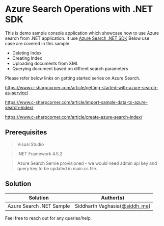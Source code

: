 # Azure Search Operations with .NET SDK

This is demo sample console application which showcase how to use Azure search from .NET application. It use [Azure Search .NET SDK](https://www.nuget.org/packages/Microsoft.Azure.Search)
Below use case are covered in this sample.

* Deleting Index
* Creating Index
* Uploading documents from XML
* Querying document based on diffrent search parameters

Please refer below links on getting started series on Azure Search.

https://www.c-sharpcorner.com/article/getting-started-with-azure-search-as-service/

https://www.c-sharpcorner.com/article/import-sample-data-to-azure-search-index/

https://www.c-sharpcorner.com/article/create-azure-search-index/

## Prerequisites

> Visual Studio

> .NET Framework 4.5.2

> Azure Search Servie provisioned - we would need admin api key and query key to be updated in main.cs file.

## Solution

Solution|Author(s)
--------|---------
Azure Search .NET Sample | Siddharth Vaghasia([@siddh_me](https://twitter.com/siddh_me))

Feel free to reach out for any queries/help.

